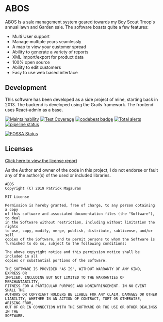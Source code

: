 ABOS
=======
ABOS Is a sale management system geared towards my Boy Scout Troop's annual lawn and Garden sale.
The software boasts quite a few features:
 - Multi User support
 - Manage multiple years seamlessly
 - A map to view your customer spread 
 - Ability to generate a variety of reports
 - XML import/export for product data
 - 100% open source
 - Ability to edit customers
 - Easy to use web based interface


Development
----------
This software has been developed as a side project of mine, starting back in 2013. The backend is developed using the Grails framework. The frontend uses React-admin as a base. 

[![Maintainability](https://api.codeclimate.com/v1/badges/9df8314390f393a83855/maintainability)](https://codeclimate.com/github/ABOS-Software/client/maintainability) [![Test Coverage](https://api.codeclimate.com/v1/badges/9df8314390f393a83855/test_coverage)](https://codeclimate.com/github/ABOS-Software/client/test_coverage) [![codebeat badge](https://codebeat.co/badges/32336319-957c-4c4c-86c8-bfef3fe7d2a3)](https://codebeat.co/projects/gitlab-com-abos-software-abos-client-master) [![Total alerts](https://img.shields.io/lgtm/alerts/g/ABOS-Software/client.svg?logo=lgtm&logoWidth=18)](https://lgtm.com/projects/g/ABOS-Software/client/alerts/) [![pipeline status](https://gitlab.com/ABOS-Software/abos-client/badges/master/pipeline.svg)](https://gitlab.com/ABOS-Software/abos-client/commits/master)

[![FOSSA Status](https://app.fossa.io/api/projects/git%2Bgitlab.com%2FABOS-Software%2Fabos-client.svg?type=large)](https://app.fossa.io/projects/git%2Bgitlab.com%2FABOS-Software%2Fabos-client?ref=badge_large)

Licenses
--------
[Click here to view the license report](https://app.fossa.io/attribution/bf3ec353-4666-4757-be9a-909e2382d675)

As the Author and owner of the code in this project, I do not endorse or fault any of the author(s) of the used or included libraries.

    ABOS
    Copyright (C) 2019 Patrick Magauran
    
    MIT License

    Permission is hereby granted, free of charge, to any person obtaining a copy
    of this software and associated documentation files (the "Software"), to deal
    in the Software without restriction, including without limitation the rights
    to use, copy, modify, merge, publish, distribute, sublicense, and/or sell
    copies of the Software, and to permit persons to whom the Software is
    furnished to do so, subject to the following conditions:
    
    The above copyright notice and this permission notice shall be included in all
    copies or substantial portions of the Software.
    
    THE SOFTWARE IS PROVIDED "AS IS", WITHOUT WARRANTY OF ANY KIND, EXPRESS OR
    IMPLIED, INCLUDING BUT NOT LIMITED TO THE WARRANTIES OF MERCHANTABILITY,
    FITNESS FOR A PARTICULAR PURPOSE AND NONINFRINGEMENT. IN NO EVENT SHALL THE
    AUTHORS OR COPYRIGHT HOLDERS BE LIABLE FOR ANY CLAIM, DAMAGES OR OTHER
    LIABILITY, WHETHER IN AN ACTION OF CONTRACT, TORT OR OTHERWISE, ARISING FROM,
    OUT OF OR IN CONNECTION WITH THE SOFTWARE OR THE USE OR OTHER DEALINGS IN THE
    SOFTWARE.

